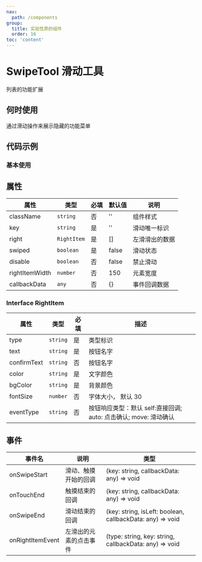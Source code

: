 ```yaml
---
nav:
  path: /components
group:
  title: 实验性质的组件
  order: 16
toc: 'content'
---
```


# SwipeTool 滑动工具
列表的功能扩展
## 何时使用
通过滑动操作来展示隐藏的功能菜单

## 代码示例

### 基本使用
<code src='../../demo/pages/SwipeTool'></code>


## 属性
|属性           |类型        |必填  |默认值  |说明   |
| ------------ |------------|-----|-------|--------------|
|className     | `string`   | 否  | ''    | 组件样式       |
|key           | `string`   | 是  | ''    | 滑动唯一标识    |
|right         | `RightItem`| 是  | []    | 左滑滑出的数据  |
|swiped        | `boolean`  | 是  | false | 滑动状态       |
|disable       | `boolean`  | 否  | false | 禁止滑动       |
|rightItemWidth| `number`   | 否  | 150   | 元素宽度       |
|callbackData  | `any`      | 否  | {}    | 事件回调数据    |

### Interface RightItem

| 属性        | 类型          |必填   | 描述                                                         |
| ---------   | ------------ |------|-------------------------------------------------------------|
| type        | `string`     |  是  |类型标识                                                      |
| text        | `string`     |  是  |按钮名字                                                      |
| confirmText | `string`     |  否  |按钮名字                                                      |
| color       | `string`     |  是  |文字颜色                                                      |
| bgColor     | `string`     |  是  |背景颜色                                                      |
| fontSize    | `number`     |  否  |字体大小， 默认 30                                             |
| eventType   | `string`     |  否  |按钮响应类型：默认 self:直接回调; auto: 点击确认; move: 滑动确认    |

## 事件
|事件名             | 说明                | 类型                                                      |
| -----------------|--------------------|-----------------------------------------------------------|
| onSwipeStart     | 滑动、触摸开始的回调  | (key: string, callbackData: any) => void                  |
| onTouchEnd       | 触摸结束的回调       | (key: string, callbackData: any) => void                  |
| onSwipeEnd       | 滑动结束的回调       | (key: string, isLeft: boolean, callbackData: any) => void |
| onRightItemEvent | 左滑出的元素的点击事件 | (type: string, key: string, callbackData: any) => void    |

